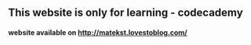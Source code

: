 ## This website is only for learning - codecademy
#### website available on http://matekst.lovestoblog.com/
